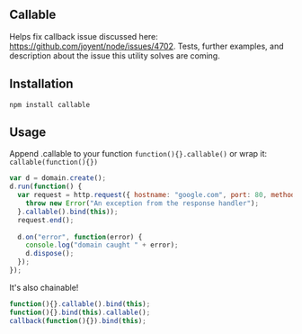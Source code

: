 ## Callable

Helps fix callback issue discussed here: https://github.com/joyent/node/issues/4702. Tests, further examples, and description about the issue this utility solves are coming.

## Installation

`npm install callable`

## Usage

Append .callable to your function `function(){}.callable()` or wrap it: `callable(function(){})`

```javascript
var d = domain.create();
d.run(function() {
  var request = http.request({ hostname: "google.com", port: 80, method: "HEAD" }, function(response) {
    throw new Error("An exception from the response handler");
  }.callable().bind(this));
  request.end();
  
  d.on("error", function(error) {
    console.log("domain caught " + error);
    d.dispose();
  });
});
```

It's also chainable!

```javascript
function(){}.callable().bind(this);
function(){}.bind(this).callable();
callback(function(){}).bind(this);
```
